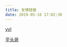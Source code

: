 ```yaml
---
title: 友情链接
date: 2019-05-16 17:02:30
---
```


[yyl](https://cauyyl.github.io/)
   
[平头哥](http://www.flydogx64.cn/)
